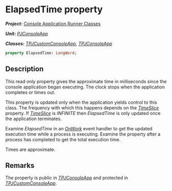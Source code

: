 # ElapsedTime property

***Project:*** [Console Application Runner Classes](../API.md)

***Unit:*** [_PJConsoleApp_](./PJConsoleApp.md)

***Classes:*** [_TPJCustomConsoleApp_](./TPJCustomConsoleApp.md), [_TPJConsoleApp_](./TPJConsoleApp.md)

```pascal
property ElapsedTime: LongWord;
```

## Description

This read only property gives the approximate time in milliseconds since the console application began executing. The clock stops when the application completes or times out.

This property is updated only when the application yields control to this class. The frequency with which this happens depends on the [_TimeSlice_](./TPJCustomConsoleApp-TimeSlice.md) property. If [_TimeSlice_](./TPJCustomConsoleApp-TimeSlice.md) is _INFINITE_ then _ElapsedTime_ is only updated once the application terminates.

Examine _ElapsedTime_ in an [_OnWork_](./TPJCustomConsoleApp-OnWork.md) event handler to get the updated execution time while a process is executing. Examine the property after a process has completed to get the total execution time.

Times are approximate.

## Remarks

The property is public in [_TPJConsoleApp_](./TPJConsoleApp.md) and protected in [_TPJCustomConsoleApp_](./TPJCustomConsoleApp.md).
